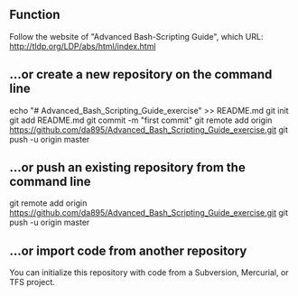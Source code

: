 ## Function
Follow the website of  "Advanced Bash-Scripting Guide", which URL:
http://tldp.org/LDP/abs/html/index.html


## …or create a new repository on the command line
echo "# Advanced_Bash_Scripting_Guide_exercise" >> README.md
git init
git add README.md
git commit -m "first commit"
git remote add origin https://github.com/da895/Advanced_Bash_Scripting_Guide_exercise.git
git push -u origin master

## …or push an existing repository from the command line
 git remote add origin https://github.com/da895/Advanced_Bash_Scripting_Guide_exercise.git
git push -u origin master

## …or import code from another repository
You can initialize this repository with code from a Subversion, Mercurial, or TFS project.
